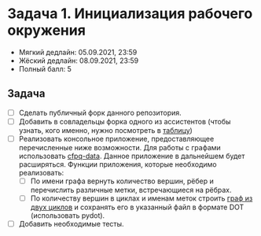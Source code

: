 # Задача 1. Инициализация рабочего окружения

* Мягкий дедлайн: 05.09.2021, 23:59
* Жёский дедлайн: 08.09.2021, 23:59
* Полный балл: 5

## Задача

- [ ] Сделать публичный форк данного репозитория.
- [ ] Добавить в совладельцы форка одного из ассистентов (чтобы узнать, кого именно, нужно посмотреть в [таблицу](https://docs.google.com/spreadsheets/d/18DhYG5CuOrN4A5b5N7-mEDfDkc-7BuXF3Qsu6HD-lks/edit?usp=sharing))
- [ ] Реализовать консольное приложение, предоставляющее перечисленные ниже возможности. Для работы с графами использовать [cfpq-data](https://jetbrains-research.github.io/CFPQ_Data/tutorial.html#graphs). Данное приложение в дальнейшем будет расширяться. Функции приложения, которые необходимо реализовать:
  - [ ] По имени графа вернуть количество вершин, рёбер и перечислить различные метки, встречающиеся на рёбрах.
  - [ ] По количеству вершин в циклах и именам меток строить [граф из двух циклов](https://jetbrains-research.github.io/CFPQ_Data/reference/graphs/generated/cfpq_data.graphs.generators.labeled_two_cycles_graph.html#cfpq_data.graphs.generators.labeled_two_cycles_graph) и сохранять его в указанный файл в формате DOT (использовать pydot).
- [ ] Добавить необходимые тесты.
